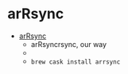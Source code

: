 # arRsync
- [arRsync](https://arrsync.sourceforge.io/)
  -  arRsyncrsync, our way
  - 
  - `brew cask install arrsync`
